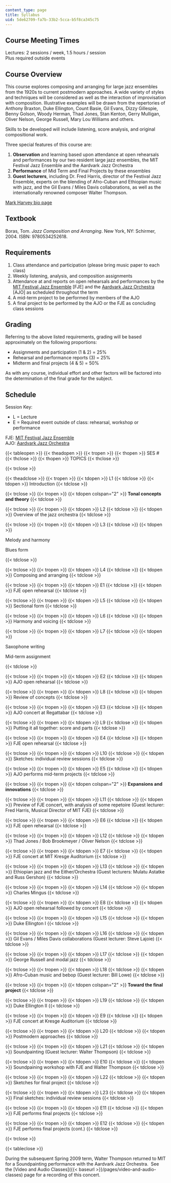 ```yaml
---
content_type: page
title: Syllabus
uid: 5de62709-fa7b-33b2-5cca-b5f8ca345c75
---
```


Course Meeting Times
--------------------

Lectures: 2 sessions / week, 1.5 hours / session  
Plus required outside events

Course Overview
---------------

This course explores composing and arranging for large jazz ensembles from the 1920s to current postmodern approaches. A wide variety of styles and techniques will be considered as well as the interaction of improvisation with composition. Illustrative examples will be drawn from the repertories of Anthony Braxton, Duke Ellington, Count Basie, Gil Evans, Dizzy Gillespie, Benny Golson, Woody Herman, Thad Jones, Stan Kenton, Gerry Mulligan, Oliver Nelson, George Russell, Mary Lou Williams and others.

Skills to be developed will include listening, score analysis, and original compositional work.

Three special features of this course are:

1.  **Observation** and learning based upon attendance at open rehearsals and performances by our two resident large jazz ensembles, the MIT Festival Jazz Ensemble and the Aardvark Jazz Orchestra
2.  **Performance** of Mid Term and Final Projects by these ensembles
3.  **Guest lecturers**, including Dr. Fred Harris, director of the Festival Jazz Ensemble, experts on the blending of Afro-Cuban and Ethiopian music with jazz, and the Gil Evans / Miles Davis collaborations, as well as the internationally renowned composer Walter Thompson.

[Mark Harvey bio page](http://web.mit.edu/music/facstaff/harvey.html)

Textbook
--------

Boras, Tom. _Jazz Composition and Arranging_. New York, NY: Schirmer, 2004. ISBN: 9780534252618.

Requirements
------------

1.  Class attendance and participation (please bring music paper to each class)
2.  Weekly listening, analysis, and composition assignments
3.  Attendance at and reports on open rehearsals and performances by the [MIT Festival Jazz Ensemble](http://web.mit.edu/fje/www/) \[FJE\] and the [Aardvark Jazz Orchestra](http://www.aardvarkjazz.com/) \[AJO\] as scheduled throughout the term
4.  A mid-term project to be performed by members of the AJO
5.  A final project to be performed by the AJO or the FJE as concluding class sessions

Grading
-------

Referring to the above listed requirements, grading will be based approximately on the following proportions:

*   Assignments and participation (1 & 2) = 25%
*   Rehearsal and performance reports (3) = 25%
*   Midterm and final projects (4 & 5) = 50%

As with any course, individual effort and other factors will be factored into the determination of the final grade for the subject.

Schedule
--------

Session Key:

*   L = Lecture
*   E = Required event outside of class: rehearsal, workshop or performance

FJE: [MIT Festival Jazz Ensemble](http://web.mit.edu/fje/www/)  
AJO: [Aardvark Jazz Orchestra](http://www.aardvarkjazz.com/)

{{< tableopen >}}
{{< theadopen >}}
{{< tropen >}}
{{< thopen >}}
SES #
{{< thclose >}}
{{< thopen >}}
TOPICS
{{< thclose >}}

{{< trclose >}}

{{< theadclose >}}
{{< tropen >}}
{{< tdopen >}}
L1
{{< tdclose >}}
{{< tdopen >}}
Introduction
{{< tdclose >}}

{{< trclose >}}
{{< tropen >}}
{{< tdopen colspan="2" >}}
**Tonal concepts and theory**
{{< tdclose >}}

{{< trclose >}}
{{< tropen >}}
{{< tdopen >}}
L2
{{< tdclose >}}
{{< tdopen >}}
Overview of the jazz orchestra
{{< tdclose >}}

{{< trclose >}}
{{< tropen >}}
{{< tdopen >}}
L3
{{< tdclose >}}
{{< tdopen >}}


Melody and harmony

Blues form


{{< tdclose >}}

{{< trclose >}}
{{< tropen >}}
{{< tdopen >}}
L4
{{< tdclose >}}
{{< tdopen >}}
Composing and arranging
{{< tdclose >}}

{{< trclose >}}
{{< tropen >}}
{{< tdopen >}}
E1
{{< tdclose >}}
{{< tdopen >}}
FJE open rehearsal
{{< tdclose >}}

{{< trclose >}}
{{< tropen >}}
{{< tdopen >}}
L5
{{< tdclose >}}
{{< tdopen >}}
Sectional form
{{< tdclose >}}

{{< trclose >}}
{{< tropen >}}
{{< tdopen >}}
L6
{{< tdclose >}}
{{< tdopen >}}
Harmony and voicing
{{< tdclose >}}

{{< trclose >}}
{{< tropen >}}
{{< tdopen >}}
L7
{{< tdclose >}}
{{< tdopen >}}


Saxophone writing

Mid-term assignment


{{< tdclose >}}

{{< trclose >}}
{{< tropen >}}
{{< tdopen >}}
E2
{{< tdclose >}}
{{< tdopen >}}
AJO open rehearsal
{{< tdclose >}}

{{< trclose >}}
{{< tropen >}}
{{< tdopen >}}
L8
{{< tdclose >}}
{{< tdopen >}}
Review of concepts
{{< tdclose >}}

{{< trclose >}}
{{< tropen >}}
{{< tdopen >}}
E3
{{< tdclose >}}
{{< tdopen >}}
AJO concert at Regattabar
{{< tdclose >}}

{{< trclose >}}
{{< tropen >}}
{{< tdopen >}}
L9
{{< tdclose >}}
{{< tdopen >}}
Putting it all together: score and parts
{{< tdclose >}}

{{< trclose >}}
{{< tropen >}}
{{< tdopen >}}
E4
{{< tdclose >}}
{{< tdopen >}}
FJE open rehearsal
{{< tdclose >}}

{{< trclose >}}
{{< tropen >}}
{{< tdopen >}}
L10
{{< tdclose >}}
{{< tdopen >}}
Sketches: individual review sessions
{{< tdclose >}}

{{< trclose >}}
{{< tropen >}}
{{< tdopen >}}
E5
{{< tdclose >}}
{{< tdopen >}}
AJO performs mid-term projects
{{< tdclose >}}

{{< trclose >}}
{{< tropen >}}
{{< tdopen colspan="2" >}}
**Expansions and innovations**
{{< tdclose >}}

{{< trclose >}}
{{< tropen >}}
{{< tdopen >}}
L11
{{< tdclose >}}
{{< tdopen >}}
Preview of FJE concert, with analysis of some repetoire (Guest lecturer: Fred Harris, Musical Director of MIT FJE)
{{< tdclose >}}

{{< trclose >}}
{{< tropen >}}
{{< tdopen >}}
E6
{{< tdclose >}}
{{< tdopen >}}
FJE open rehearsal
{{< tdclose >}}

{{< trclose >}}
{{< tropen >}}
{{< tdopen >}}
L12
{{< tdclose >}}
{{< tdopen >}}
Thad Jones / Bob Brookmeyer / Oliver Nelson
{{< tdclose >}}

{{< trclose >}}
{{< tropen >}}
{{< tdopen >}}
E7
{{< tdclose >}}
{{< tdopen >}}
FJE concert at MIT Kresge Auditorium
{{< tdclose >}}

{{< trclose >}}
{{< tropen >}}
{{< tdopen >}}
L13
{{< tdclose >}}
{{< tdopen >}}
Ethiopian jazz and the Either/Orchestra (Guest lecturers: Mulatu Astatke and Russ Gershon)
{{< tdclose >}}

{{< trclose >}}
{{< tropen >}}
{{< tdopen >}}
L14
{{< tdclose >}}
{{< tdopen >}}
Charles Mingus
{{< tdclose >}}

{{< trclose >}}
{{< tropen >}}
{{< tdopen >}}
E8
{{< tdclose >}}
{{< tdopen >}}
AJO open rehearsal followed by concert
{{< tdclose >}}

{{< trclose >}}
{{< tropen >}}
{{< tdopen >}}
L15
{{< tdclose >}}
{{< tdopen >}}
Duke Ellington I
{{< tdclose >}}

{{< trclose >}}
{{< tropen >}}
{{< tdopen >}}
L16
{{< tdclose >}}
{{< tdopen >}}
Gil Evans / Miles Davis collaborations (Guest lecturer: Steve Lajoie)
{{< tdclose >}}

{{< trclose >}}
{{< tropen >}}
{{< tdopen >}}
L17
{{< tdclose >}}
{{< tdopen >}}
George Russell and modal jazz
{{< tdclose >}}

{{< trclose >}}
{{< tropen >}}
{{< tdopen >}}
L18
{{< tdclose >}}
{{< tdopen >}}
Afro-Cuban music and bebop (Guest lecturer: Bill Lowe)
{{< tdclose >}}

{{< trclose >}}
{{< tropen >}}
{{< tdopen colspan="2" >}}
**Toward the final project**
{{< tdclose >}}

{{< trclose >}}
{{< tropen >}}
{{< tdopen >}}
L19
{{< tdclose >}}
{{< tdopen >}}
Duke Ellington II
{{< tdclose >}}

{{< trclose >}}
{{< tropen >}}
{{< tdopen >}}
E9
{{< tdclose >}}
{{< tdopen >}}
FJE concert at Kresge Auditorium
{{< tdclose >}}

{{< trclose >}}
{{< tropen >}}
{{< tdopen >}}
L20
{{< tdclose >}}
{{< tdopen >}}
Postmodern approaches
{{< tdclose >}}

{{< trclose >}}
{{< tropen >}}
{{< tdopen >}}
L21
{{< tdclose >}}
{{< tdopen >}}
Soundpainting (Guest lecturer: Walter Thompson)
{{< tdclose >}}

{{< trclose >}}
{{< tropen >}}
{{< tdopen >}}
E10
{{< tdclose >}}
{{< tdopen >}}
Soundpaining workshop with FJE and Walter Thompson
{{< tdclose >}}

{{< trclose >}}
{{< tropen >}}
{{< tdopen >}}
L22
{{< tdclose >}}
{{< tdopen >}}
Sketches for final project
{{< tdclose >}}

{{< trclose >}}
{{< tropen >}}
{{< tdopen >}}
L23
{{< tdclose >}}
{{< tdopen >}}
Final sketches: individual review sessions
{{< tdclose >}}

{{< trclose >}}
{{< tropen >}}
{{< tdopen >}}
E11
{{< tdclose >}}
{{< tdopen >}}
FJE performs final projects
{{< tdclose >}}

{{< trclose >}}
{{< tropen >}}
{{< tdopen >}}
E12
{{< tdclose >}}
{{< tdopen >}}
FJE performs final projects (cont.)
{{< tdclose >}}

{{< trclose >}}

{{< tableclose >}}

During the subsequent Spring 2009 term, Walter Thompson returned to MIT for a Soundpainting performance with the Aardvark Jazz Orchestra.  See the [Video and Audio Classes]({{< baseurl >}}/pages/video-and-audio-classes) page for a recording of this concert.